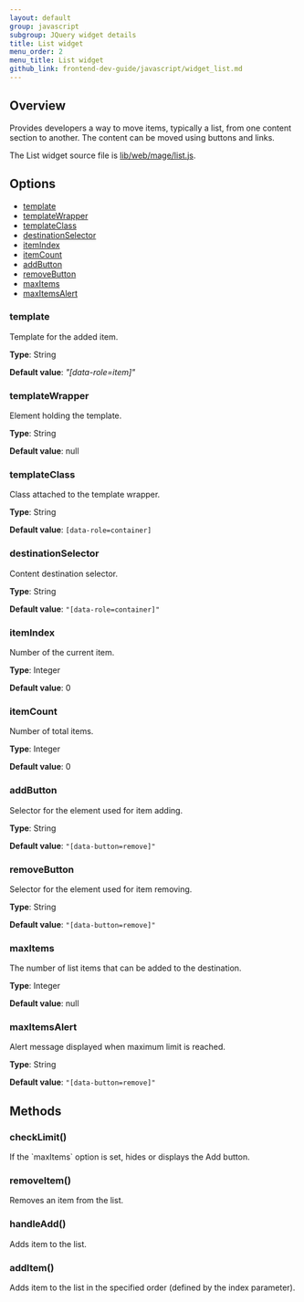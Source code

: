 ```yaml
---
layout: default
group: javascript
subgroup: JQuery widget details
title: List widget
menu_order: 2
menu_title: List widget
github_link: frontend-dev-guide/javascript/widget_list.md
---
```

<h2>Overview</h2>

Provides developers a way to move items, typically a list, from one content section to another.
The content can be moved using buttons and links. 

The List widget source file is <a href="{{site.mage2000url}}">lib/web/mage/list.js</a>.

<h2 id="list_options">Options</h2>

<ul>
<li><a href="#l_template">template</a></li>
<li><a href="#l_templateWrapper">templateWrapper</a></li>
<li><a href="#l_templateClass">templateClass</a></li>
<li><a href="#l_destinationSelector">destinationSelector</a></li>
<li><a href="#l_itemIndex">itemIndex</a></li>
<li><a href="#l_itemCount">itemCount</a></li>
<li><a href="#l_addButton">addButton</a></li>
<li><a href="#l_removeButton">removeButton</a></li>
<li><a href="#l_maxItems">maxItems</a></li>
<li><a href="#l_maxItemsAlert">maxItemsAlert</a></li>
</ul>

<h3 id="#l_template">template</h3>
Template for the added item.

**Type**: String

**Default value**: *"[data-role=item]"*


<h3 id="#l_templateWrapper">templateWrapper</h3>
Element holding the template.

**Type**: String

**Default value**: null

<h3 id="#l_templateClass">templateClass</h3>
Class attached to the template wrapper.

**Type**: String

**Default value**: `[data-role=container]`

<h3 id="#l_destinationSelector">destinationSelector</h3>
Content destination selector.

**Type**: String

**Default value**: `"[data-role=container]"`

<h3 id="#l_itemIndex">itemIndex</h3>
Number of the current item.

**Type**: Integer

**Default value**: 0

<h3 id="#l_itemCount">itemCount</h3>
Number of total items.

**Type**: Integer 

**Default value**: 0

<h3 id="#l_addButton">addButton</h3>
Selector for the element used for item adding. 

**Type**: String

**Default value**: `"[data-button=remove]"`

<h3 id="#l_removeButton">removeButton</h3>
Selector for the element used for item removing. 

**Type**: String

**Default value**: `"[data-button=remove]"`

<h3 id="#l_maxItems">maxItems</h3>
The number of list items that can be added to the destination.

**Type**: Integer

**Default value**: null

<h3 id="#l_maxItemsAlert">maxItemsAlert</h3>
Alert message displayed when maximum limit is reached.

**Type**: String

**Default value**: `"[data-button=remove]"`

<h2 id="list_methods">Methods</h2>

<h3>checkLimit()</h3>
If the `maxItems` option is set, hides or displays the Add button.


<h3>removeItem()</h3>
Removes an item from the list.

<h3>handleAdd()</h3>
Adds item to the list.

<h3>addItem()</h3>
Adds item to the list in the specified order (defined by the index parameter).

